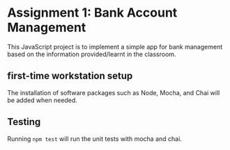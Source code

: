 # Assignment 1: Bank Account Management

This JavaScript project is to implement a simple app for bank management based on the information provided/learnt in the classroom.

## first-time workstation setup

The installation of software packages such as Node, Mocha, and Chai will be added when needed.

## Testing

Running `npm test` will run the unit tests with mocha and chai.
